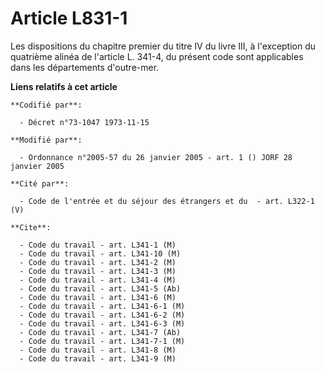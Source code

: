 # Article L831-1

Les dispositions du chapitre premier du titre IV du livre III, à l'exception du quatrième alinéa de l'article L. 341-4, du
présent code sont applicables dans les départements d'outre-mer.

**Liens relatifs à cet article**

	**Codifié par**:

	  - Décret n°73-1047 1973-11-15

	**Modifié par**:

	  - Ordonnance n°2005-57 du 26 janvier 2005 - art. 1 () JORF 28 janvier 2005

	**Cité par**:

	  - Code de l'entrée et du séjour des étrangers et du  - art. L322-1 (V)

	**Cite**:

	  - Code du travail - art. L341-1 (M)
	  - Code du travail - art. L341-10 (M)
	  - Code du travail - art. L341-2 (M)
	  - Code du travail - art. L341-3 (M)
	  - Code du travail - art. L341-4 (M)
	  - Code du travail - art. L341-5 (Ab)
	  - Code du travail - art. L341-6 (M)
	  - Code du travail - art. L341-6-1 (M)
	  - Code du travail - art. L341-6-2 (M)
	  - Code du travail - art. L341-6-3 (M)
	  - Code du travail - art. L341-7 (Ab)
	  - Code du travail - art. L341-7-1 (M)
	  - Code du travail - art. L341-8 (M)
	  - Code du travail - art. L341-9 (M)
